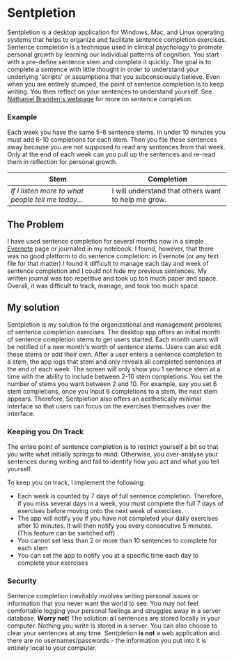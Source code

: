 # Sentpletion
Sentpletion is a desktop application for Windows, Mac, and Linux operating systems that helps to organize and facilitate sentence completion exercises. Sentence completion is a technique used in clinical psychology to promote personal growth by learning our individual patterns of cognition. You start with a pre-define sentence stem and complete it quickly. The goal is to complete a sentence with little thought in order to understand your underlying 'scripts' or assumptions that you subconsciously believe. Even when you are entirely stumped, the point of sentence completion is to keep writing. You then reflect on your sentences to understand yourself. See [Nathaniel Branden's webpage](http://www.nathanielbranden.com/sentence-completion-i) for more on sentence completion.

### Example
Each week you have the same 5-6 sentence stems. In under 10 minutes you must add 6-10 completions for each stem. Then you file these sentences away because you are not supposed to read any sentences from that week. Only at the end of each week can you pull up the sentences and re-read them in reflection for personal growth.

| Stem | Completion |
| --- | --- |
| *If I listen more to what people tell me today...* | I will understand that others want to help me grow. |

## The Problem
I have used sentence completion for several months now in a simple [Evernote](https://evernote.com/) page or journaled in my notebook. I found, however, that there was no good platform to do sentence completion: in Evernote (or any text file for that matter) I found it difficult to manage each day and week of sentence completion and I could not hide my previous sentences. My written journal was too repetitive and took up too much paper and space. Overall, it was difficult to track, manage, and took too much space.

## My solution
Sentpletion is my solution to the organizational and management problems of sentence completion exercises. The desktop app offers an initial month of sentence completion stems to get users started. Each month users will be notified of a new month's worth of sentence stems. Users can also edit these stems or add their own. After a user enters a sentence completion to a stem, the app logs that stem and only reveals all completed sentences at the end of each week. The screen will only show you 1 sentence stem at a time with the ability to include between 2-10 stem completions. You set the number of stems you want between 2 and 10. For example, say you set 6 stem completions, once you input 6 completions to a stem, the next stem appears. Therefore, Sentpletion also offers an aesthetically minimal interface so that users can focus on the exercises themselves over the interface.

### Keeping you On Track
The entire point of sentence completion is to restrict yourself a bit so that you write what initially springs to mind. Otherwise, you over-analyse your sentences during writing and fail to identify how you act and what you tell yourself. 

To keep you on track, I implement the following:

- Each week is counted by 7 days of full sentence completion. Therefore, if you miss several days in a week, you must complete the full 7 days of exercises before moving onto the next week of exercises.
- The app will notify you if you have not completed your daily exercises after 10 minutes. It will then notify you every consecutive 5 minutes. (This feature can be switched off)
- You cannot set less than 2 or more than 10 sentences to complete for each stem
- You can set the app to notify you at a specific time each day to complete your exercises

### Security
Sentence completion inevitably involves writing personal issues or information that you never want the world to see. You may not feel comfortable logging your personal feelings and struggles away in a server database. **Worry not!** The solution: all sentences are stored locally in your computer. Nothing you write is stored in a server. You can also choose to clear your sentences at any time. Sentpletion **is not** a web application and there are no usernames/passwords - the information you put into it is entirely local to your computer.
